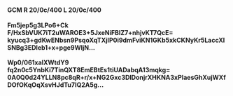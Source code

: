 #### GCM R 20/0c/400 L 20/0c/400
**Fm5jep5g3LPo6+Ck**<br/>**F/HxSbVUK7iT2uWAROE3+5JxeNiFBIZ7+nhjvKT7QcE=**<br/>**kyucq3+gdKwENbsn9PsqoXqTXjlP0i9dmFviKN1GKb5xkCKNyKr5LaccXlSNBg3EDleb1+x+pge9WljN...**<br/><br/>
**Wp0/061xaIXWtdY9**<br/>**fq2n0c5YnbKi7TinQXT8EmEBtEs1tiUADabqA13mqkg=**<br/>**0A0Q0d24YLLN8pc8qR+r/x+NG2Gxc3DlDonjrXHKNA3xPIaesGhXujWXfDOfOKqOqXsvHJdTu7IQ2A5g...**